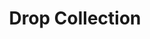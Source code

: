 ---
title: Drop Collection
index: true
icon: square-caret-down
category:
  - Docs-MongoDB

footer: false
---